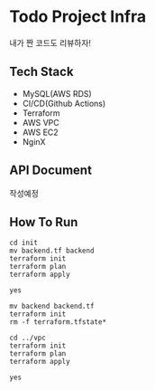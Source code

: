 # Todo Project Infra

내가 짠 코드도 리뷰하자!

## Tech Stack

- MySQL(AWS RDS)
- CI/CD(Github Actions)
- Terraform
- AWS VPC
- AWS EC2
- NginX

## API Document

작성예정

## How To Run

```shell
cd init
mv backend.tf backend
terraform init
terraform plan
terraform apply

yes

mv backend backend.tf
terraform init
rm -f terraform.tfstate*

cd ../vpc
terraform init
terraform plan
terraform apply

yes
```
